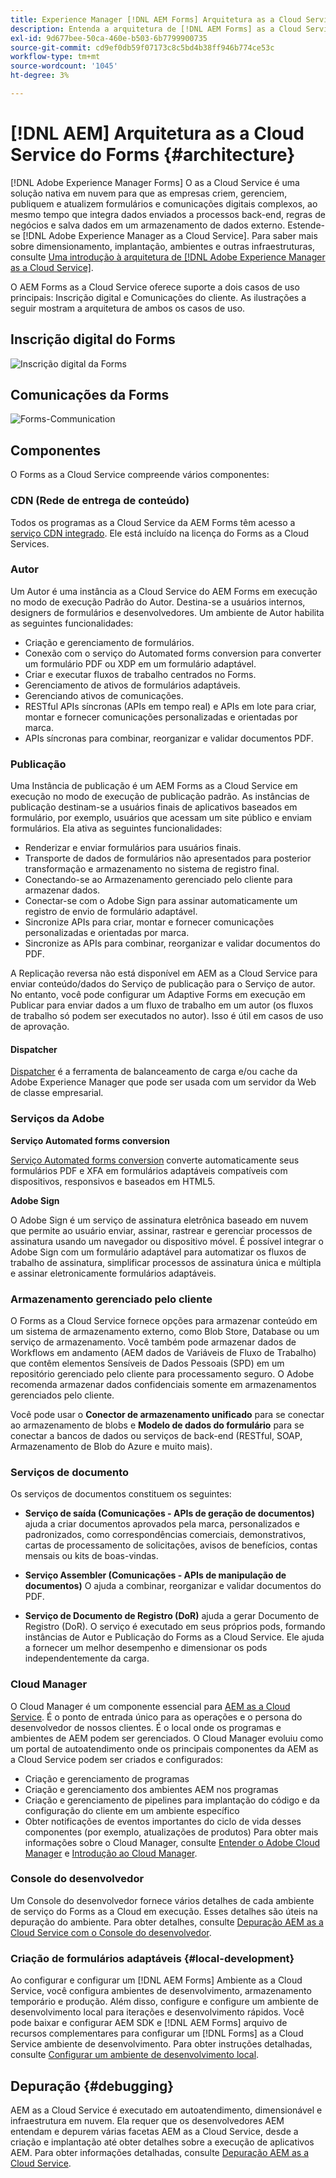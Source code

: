 ```yaml
---
title: Experience Manager [!DNL AEM Forms] Arquitetura as a Cloud Service
description: Entenda a arquitetura de [!DNL AEM Forms] as a Cloud Service para saber mais sobre os aspectos de escalabilidade, resiliência e desempenho da plataforma.
exl-id: 9d677bee-50ca-460e-b503-6b7799900735
source-git-commit: cd9ef0db59f07173c8c5bd4b38ff946b774ce53c
workflow-type: tm+mt
source-wordcount: '1045'
ht-degree: 3%

---
```


# [!DNL AEM] Arquitetura as a Cloud Service do Forms {#architecture}

[!DNL Adobe Experience Manager Forms] O as a Cloud Service é uma solução nativa em nuvem para que as empresas criem, gerenciem, publiquem e atualizem formulários e comunicações digitais complexos, ao mesmo tempo que integra dados enviados a processos back-end, regras de negócios e salva dados em um armazenamento de dados externo. Estende-se [!DNL Adobe Experience Manager as a Cloud Service]. Para saber mais sobre dimensionamento, implantação, ambientes e outras infraestruturas, consulte [Uma introdução à arquitetura de [!DNL Adobe Experience Manager as a Cloud Service]](https://experienceleague.adobe.com/docs/experience-manager-cloud-service/core-concepts/architecture.html).

O AEM Forms as a Cloud Service oferece suporte a dois casos de uso principais: Inscrição digital e Comunicações do cliente. As ilustrações a seguir mostram a arquitetura de ambos os casos de uso.

## Inscrição digital do Forms

![Inscrição digital da Forms](assets/forms-cloud-service-architecture-forms-digital-enrollment.svg)

## Comunicações da Forms

![Forms-Communication](assets/forms-cloud-service-architecture-forms-communications.svg)

## Componentes

O Forms as a Cloud Service compreende vários componentes:

### CDN (Rede de entrega de conteúdo)

Todos os programas as a Cloud Service da AEM Forms têm acesso a [serviço CDN integrado](https://experienceleague.adobe.com/docs/experience-manager-cloud-service/content/implementing/content-delivery/cdn.html). Ele está incluído na licença do Forms as a Cloud Services.

### Autor

Um Autor é uma instância as a Cloud Service do AEM Forms em execução no modo de execução Padrão do Autor. Destina-se a usuários internos, designers de formulários e desenvolvedores. Um ambiente de Autor habilita as seguintes funcionalidades:

* Criação e gerenciamento de formulários.
* Conexão com o serviço do Automated forms conversion para converter um formulário PDF ou XDP em um formulário adaptável.
* Criar e executar fluxos de trabalho centrados no Forms.
* Gerenciamento de ativos de formulários adaptáveis.
* Gerenciando ativos de comunicações.
* RESTful APIs síncronas (APIs em tempo real) e APIs em lote para criar, montar e fornecer comunicações personalizadas e orientadas por marca.
* APIs síncronas para combinar, reorganizar e validar documentos PDF.

### Publicação

Uma Instância de publicação é um AEM Forms as a Cloud Service em execução no modo de execução de publicação padrão. As instâncias de publicação destinam-se a usuários finais de aplicativos baseados em formulário, por exemplo, usuários que acessam um site público e enviam formulários. Ela ativa as seguintes funcionalidades:

* Renderizar e enviar formulários para usuários finais.
* Transporte de dados de formulários não apresentados para posterior transformação e armazenamento no sistema de registro final.
* Conectando-se ao Armazenamento gerenciado pelo cliente para armazenar dados.
* Conectar-se com o Adobe Sign para assinar automaticamente um registro de envio de formulário adaptável.
* Sincronize APIs para criar, montar e fornecer comunicações personalizadas e orientadas por marca.
* Sincronize as APIs para combinar, reorganizar e validar documentos do PDF.

A Replicação reversa não está disponível em AEM as a Cloud Service para enviar conteúdo/dados do Serviço de publicação para o Serviço de autor. No entanto, você pode configurar um Adaptive Forms em execução em Publicar para enviar dados a um fluxo de trabalho em um autor (os fluxos de trabalho só podem ser executados no autor). Isso é útil em casos de uso de aprovação.

#### Dispatcher

[Dispatcher](https://experienceleague.adobe.com/docs/experience-manager-cloud-service/content/implementing/content-delivery/disp-overview.html) é a ferramenta de balanceamento de carga e/ou cache da Adobe Experience Manager que pode ser usada com um servidor da Web de classe empresarial.

### Serviços da Adobe

**Serviço Automated forms conversion**

[Serviço Automated forms conversion](https://experienceleague.adobe.com/docs/aem-forms-automated-conversion-service/using/introduction.html?lang=pt-BR) converte automaticamente seus formulários PDF e XFA em formulários adaptáveis compatíveis com dispositivos, responsivos e baseados em HTML5.

**Adobe Sign**

O Adobe Sign é um serviço de assinatura eletrônica baseado em nuvem que permite ao usuário enviar, assinar, rastrear e gerenciar processos de assinatura usando um navegador ou dispositivo móvel. É possível integrar o Adobe Sign com um formulário adaptável para automatizar os fluxos de trabalho de assinatura, simplificar processos de assinatura única e múltipla e assinar eletronicamente formulários adaptáveis.

<!-- **PDF Service API**
Adobe’s PDF Services API lets create, combine, export, and extract data from PDFs through powerful and flexible cloud-based APIs. -->

### Armazenamento gerenciado pelo cliente

O Forms as a Cloud Service fornece opções para armazenar conteúdo em um sistema de armazenamento externo, como Blob Store, Database ou um serviço de armazenamento. Você também pode armazenar dados de Workflows em andamento (AEM dados de Variáveis de Fluxo de Trabalho) que contêm elementos Sensíveis de Dados Pessoais (SPD) em um repositório gerenciado pelo cliente para processamento seguro. O Adobe recomenda armazenar dados confidenciais somente em armazenamentos gerenciados pelo cliente.

Você pode usar o **Conector de armazenamento unificado** para se conectar ao armazenamento de blobs e **Modelo de dados do formulário** para se conectar a bancos de dados ou serviços de back-end (RESTful, SOAP, Armazenamento de Blob do Azure e muito mais).

### Serviços de documento

Os serviços de documentos constituem os seguintes:

* **Serviço de saída (Comunicações - APIs de geração de documentos)** ajuda a criar documentos aprovados pela marca, personalizados e padronizados, como correspondências comerciais, demonstrativos, cartas de processamento de solicitações, avisos de benefícios, contas mensais ou kits de boas-vindas.

* **Serviço Assembler (Comunicações - APIs de manipulação de documentos)** O ajuda a combinar, reorganizar e validar documentos do PDF.

* **Serviço de Documento de Registro (DoR)** ajuda a gerar Documento de Registro (DoR). O serviço é executado em seus próprios pods, formando instâncias de Autor e Publicação do Forms as a Cloud Service. Ele ajuda a fornecer um melhor desempenho e dimensionar os pods independentemente da carga.

### Cloud Manager

O Cloud Manager é um componente essencial para [AEM as a Cloud Service](https://experienceleague.adobe.com/docs/experience-manager-cloud-service/overview/introduction.html). É o ponto de entrada único para as operações e o persona do desenvolvedor de nossos clientes. É o local onde os programas e ambientes de AEM podem ser gerenciados. O Cloud Manager evoluiu como um portal de autoatendimento onde os principais componentes da AEM as a Cloud Service podem ser criados e configurados:

* Criação e gerenciamento de programas
* Criação e gerenciamento dos ambientes AEM nos programas
* Criação e gerenciamento de pipelines para implantação do código e da configuração do cliente em um ambiente específico
* Obter notificações de eventos importantes do ciclo de vida desses componentes (por exemplo, atualizações de produtos) Para obter mais informações sobre o Cloud Manager, consulte [Entender o Adobe Cloud Manager](https://experienceleague.adobe.com/docs/experience-manager-learn/foundation/cloud-manager/understand-cloud-manager-for-aem.html) e [Introdução ao Cloud Manager](https://experienceleague.adobe.com/docs/experience-manager-cloud-manager/using/introduction-to-cloud-manager.html?lang=pt-BR).

### Console do desenvolvedor

Um Console do desenvolvedor fornece vários detalhes de cada ambiente de serviço do Forms as a Cloud em execução. Esses detalhes são úteis na depuração do ambiente. Para obter detalhes, consulte [Depuração AEM as a Cloud Service com o Console do desenvolvedor](https://experienceleague.adobe.com/docs/experience-manager-learn/cloud-service/debugging/debugging-aem-as-a-cloud-service/developer-console.html?lang=pt-BR).

<!--

+++CDN (Content Delivery Network):

Every AEM Forms as a Cloud Service program has access to Fastly CDN service. It is included in the licence of Forms as a Cloud Services.

+++

+++Adaptive Forms
Adaptive Forms enable customers to author web-friendly reflowable web forms and fragments that are used by the customers for their data capture needs. This feature enables customers to manage their complex data capture needs easily, by leveraging multiple integrations with Adobe Sign, Document Services, Form Data Model, Automated Forms Conversion service, and more.

+++

+++Automated Forms Conversion Service (AFCS)
Automated Forms Conversion service helps accelerate digitization and modernization of data capture experience through automated conversion of PDF forms to adaptive forms. The service, powered by Adobe Sensei, automatically converts your PDF forms to device-friendly, responsive, and HTML5-based adaptive forms. While leveraging the existing investments in PDF Forms and XFA, the service also applies appropriate validations, styling, and layout to adaptive form fields during conversion.

+++

+++Form Data Model
The Form Data Model (FDM) feature is the standard way of creating data integrations with external/internal data sources and using them across the different Forms as a Cloud Service features. FDM provides a rich editor for customers to integrate, define, and manage relationships between the different entities and data sources and perform operations on them. Form data is stored in a data store hosted on the customer premises. Organizations can also use blob store hosted by the cloud provider and Adobe Experince Platform to store data.

+++

+++Forms Workflows
Forms-centric workflows is an extension to the default AEM Workflow and provides our customers with additional workflow capabilities like Form Data review, task assignment, and document services invocation.

+++

+++Communications
Forms as a Cloud Service offering consists of multiple services tailored specifically for document processing.

+++

+++Document of Record
A Document of Record is a PDF version of a form. It provides an ability to keep a record of the information  that you provide and submit in an Adaptive Form in PDF fromat. The service provides a default DoR template and tools to develop a custom template.

+++

## Terminologies

<!-- ## Cloud Manager{#cloud-manager}

Cloud Manager is an essential component to [AEM as a Cloud Service](https://experienceleague.adobe.com/docs/experience-manager-cloud-service/overview/introduction.html?lang=en). Each new tenant of the [!DNL AEM Forms] as a Cloud Service is first provisioned for Cloud Manager access. Cloud Manager is the single-entry point for the operations and developer persona of our customers. It is the place from where the AEM programs and environments can be managed. Cloud Manager has evolved as a self-service portal where the main components of the AEM as a Cloud Service can be created and configured:

* Creating and managing programs
* Creating and managing the AEM environments within the programs
* Creating and managing the pipelines for deploying the customer code and configuration to a particular environment
* Getting notified of important lifecycle events for these components (e.g. product updates)
For more information about Cloud Manager, see [Understand Adobe Cloud Manager](https://experienceleague.adobe.com/docs/experience-manager-learn/foundation/cloud-manager/understand-cloud-manager-for-aem.html) and [Introduction to Cloud Manager](https://experienceleague.adobe.com/docs/experience-manager-cloud-manager/using/introduction-to-cloud-manager.html).

## Users and Authentication {#users-and-authentication}

AEM as a Cloud Service includes Admin Console support for AEM instances and Adobe Identity Management System (IMS) based authentication. The Admin Console allows administrators to centrally manage all Experience Cloud users. Users and Groups can be assigned to product profiles associated with AEM as a Cloud Service instances, allowing them to log in to that instance. For more information about users, authentication, and, and accessing an instance of AEM as a Cloud Service, see [IMS Support for [!DNL Adobe Experience Manager] as a Cloud Service](https://experienceleague.adobe.com/docs/experience-manager-cloud-service/security/ims-support.html?lang=en#introduction).

Various personas are involved in a typical [!DNL AEM Forms] project. After you log in to your [!DNL AEM Forms] as a Cloud Service instance, you can [add users in admin console](https://experienceleague.adobe.com/docs/experience-manager-cloud-service/security/ims-support.html) for personas applicable to your organization or project and [assign users to built-in groups](forms-groups-privileges-tasks.md) to provide them required privileges.

To learn various in-built [!DNL AEM Forms] specific user groups and privileges available on [!DNL AEM Forms] as a Cloud Services instance, see [Configure, user, roles and groups](forms-groups-privileges-tasks.md). 

## Developer Experience {#developer-experience}

The new architecture supporting AEM as a Cloud Service brings some key changes to the overall developer experience. One of the major goals for the changes to developer experience is to allow migration to AEM as a Cloud Service as quickly as possible, with little modifications to existing custom code.

## Cloud development {#cloud-development}

Here are the guidelines to run your existing code smoothly on AEM as a Cloud Service environment:

* Store your code and configurations to the Git repository of the associated Cloud Manager program. It makes managing and integrating code with CI/CD a breeze.  
* Make application code and configuration compatible with the baseline [!DNL AEM Forms] images. Using the latest APIs helps to build faster and secure applications.
* Use the Cloud Manager pipeline associated with the Cloud Manager environment to build and deploy applications. It helps you bring the latest features and bug fixed for [!DNL AEM Forms] as a Cloud Service to your environment.
* Try that your custom applications pass all the code quality, security, and performance gates enforced in the pipeline. It helps build secure and better performing applications which leads to better customer experience. You can always use Cloud Manager UI to skip some checks.
This process is commonly referred to as cloud-first development. [!DNL AEM Forms] as a Cloud Service also provides an SDK to support rapid development before the pending code and configuration changes are attempted in the cloud.
Some interfaces that were previously part of the AEM QuickStart are no longer available to the users of the AEM as a Cloud Service environment. For instance, the Web Console where OSGI bundles and their associated configuration are managed. The CRXDE Lite content repository browser becomes only accessible on non-production environment types. A subset of the Web Console functionalities that developers require, especially when it comes to diagnostics and status purposes, is made available via a new developer console.
Also, one of the most common requirements for developers is quick access to the log files of the various environments. With [!DNL AEM Cloud Service], the log files of the different nodes in the Author, Publish are made available via the Cloud Manager, either in the form of files that can be downloaded or via APIs for tailing the logs. Due to the clear separation of code and content, developers can leverage a particular process for updating content as part of a deployment. The typical use cases for mutable content are:
* Standard “default” content that is part of the customer project (e.g. folders, templates, workflows...)
* Search index definitions
* ACLs and permissions
* Service users and user groups
Set up your development environment, [Configure your CI/CD Pipeline](https://experienceleague.adobe.com/docs/experience-manager-cloud-manager/using/how-to-use/configuring-pipeline.html), and learn to [deploy your code](https://experienceleague.adobe.com/docs/experience-manager-cloud-manager/using/how-to-use/deploying-code.html) on the environment. -->

### Criação de formulários adaptáveis {#local-development}

Ao configurar e configurar um [!DNL AEM Forms] Ambiente as a Cloud Service, você configura ambientes de desenvolvimento, armazenamento temporário e produção. Além disso, configure e configure um ambiente de desenvolvimento local para iterações e desenvolvimento rápidos. Você pode baixar e configurar AEM SDK e [!DNL AEM Forms] arquivo de recursos complementares para configurar um [!DNL Forms] as a Cloud Service ambiente de desenvolvimento.  Para obter instruções detalhadas, consulte [Configurar um ambiente de desenvolvimento local](setup-local-development-environment.md).

## Depuração {#debugging}

AEM as a Cloud Service é executado em autoatendimento, dimensionável e infraestrutura em nuvem. Ela requer que os desenvolvedores AEM entendam e depurem várias facetas AEM as a Cloud Service, desde a criação e implantação até obter detalhes sobre a execução de aplicativos AEM. Para obter informações detalhadas, consulte [Depuração AEM as a Cloud Service](https://experienceleague.adobe.com/docs/experience-manager-learn/cloud-service/debugging/debugging-aem-as-a-cloud-service/overview.html).
